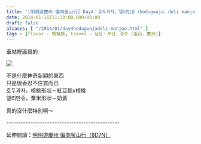 ```yaml
---
title: '[明明遊慶州 偏向釜山行] Day4：호두과자、델리만쥬（hodugwaja、deli manjoo）'
date: 2014-01-16T11:30:00.000+08:00
draft: false
aliases: [ "/2014/01/day4hodugwajadeli-manjoo.html" ]
tags : [flavor - 螞蟻族, travel - 남한・부산、경주 (釜山、慶州)]
---
```


車站裡面買的  

[![](https://2.bp.blogspot.com/-J3Gc8lPU2oQ/XCygxuRbxfI/AAAAAAAADqs/z-VPClM_RFYa3FpN92TfsWuALFJvXB7SwCLcBGAs/s640/46.jpg)](https://2.bp.blogspot.com/-J3Gc8lPU2oQ/XCygxuRbxfI/AAAAAAAADqs/z-VPClM_RFYa3FpN92TfsWuALFJvXB7SwCLcBGAs/s1600/46.jpg)

不是什麼神奇新穎的東西  
只是很香忍不住買而已  
호두과자，核桃形狀－紅豆餡x核桃  
델리만쥬，粟米形狀－奶黃  
  
真的沒什麼特別啊～  
  
\-----------------------------------------------  
  
延伸閱讀：[明明遊慶州 偏向釜山行（8D7N）](http://www.hidie.net/2014/01/8d7n.html)